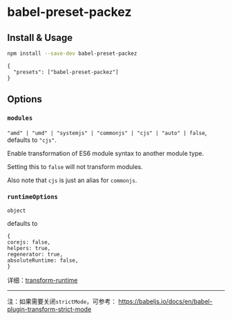 # babel-preset-packez

## Install & Usage

```sh
npm install --save-dev babel-preset-packez
```

```
{
  "presets": ["babel-preset-packez"]
}
```

## Options

### `modules`

`"amd" | "umd" | "systemjs" | "commonjs" | "cjs" | "auto" | false`, defaults to `"cjs"`.

Enable transformation of ES6 module syntax to another module type.

Setting this to `false` will not transform modules.

Also note that `cjs` is just an alias for `commonjs`.

### `runtimeOptions`

`object`

defaults to

```
{
corejs: false,
helpers: true,
regenerator: true,
absoluteRuntime: false,
}
```

详细：[transform-runtime](https://babeljs.io/docs/en/next/babel-plugin-transform-runtime)

---

注：如果需要关闭`strictMode`，可参考： https://babeljs.io/docs/en/babel-plugin-transform-strict-mode
